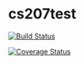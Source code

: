 # cs207test

[![Build Status](https://travis-ci.org/jsm09/cs207test.svg?branch=master)](https://travis-ci.org/jsm09/cs207test)

[![Coverage Status](https://coveralls.io/repos/github/jsm09/cs207test/badge.svg?branch=master)](https://coveralls.io/github/jsm09/cs207test?branch=master)